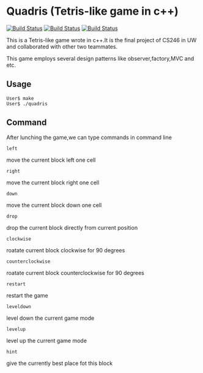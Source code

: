 # Quadris (Tetris-like game in c++)
[![Build Status](https://img.shields.io/badge/C%2B%2B-Language-brightgreen)](https://travis-ci.com/username/projectname)
[![Build Status](https://img.shields.io/badge/MVC-design-green)](https://travis-ci.com/username/projectname)
[![Build Status](https://img.shields.io/badge/Observer%20-design-green)](https://travis-ci.com/username/projectname)

This is a Tetris-like game wrote in c++.It is the final project of CS246 in UW and collaborated with other two teammates.

This game employs several design patterns like observer,factory,MVC and etc. 
## Usage
```liunx
User$ make
User$ ./quadris
```

## Command
After lunching the game,we can type commands in command line
```linux
left
```
move the current block left one cell
```linux
right
```
move the current block right one cell
```linux
down
```
move the current block down one cell
```linux
drop
```
drop the current block directly from current position
```linux
clockwise
```
roatate current block clockwise for 90 degrees
```linux
counterclockwise
```
roatate current block counterclockwise for 90 degrees
```linux
restart
```
restart the game
```linux
leveldown
```
level down the current game mode
```linux
levelup
```
level up the current game mode
```linux
hint
```
give the currently best place fot this block
